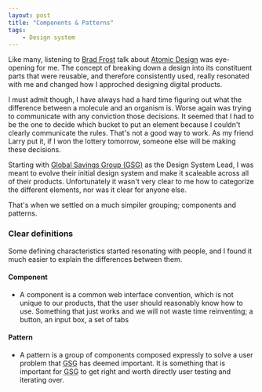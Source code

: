 ```yaml
---
layout: post
title: "Components & Patterns"
tags:
    - Design system
---
```

Like many, listening to [Brad Frost](https://bradfrost.com/) talk about [Atomic Design](https://bradfrost.com/blog/post/atomic-web-design/) was eye-opening for me. The concept of breaking down a design into its constituent parts that were reusable, and therefore consistently used, really resonated with me and changed how I approched designing digital products.

I must admit though, I have always had a hard time figuring out what the difference between a molecule and an organism is. Worse again was trying to communicate with any conviction those decisions. It seemed that I had to be the one to decide which bucket to put an element because I couldn't clearly communicate the rules. That's not a good way to work. As my friend Larry put it, if I won the lottery tomorrow, someone else will be making these decisions.

Starting with [Global Savings Group (GSG)](https://www.global-savings-group.com/) as the Design System Lead, I was meant to evolve their initial design system and make it scaleable across all of their products. Unfortunately it wasn't very clear to me how to categorize the different elements, nor was it clear for anyone else.

That's when we settled on a much simpiler grouping; components and patterns.

### Clear definitions
Some defining characteristics started resonating with people, and I found it much easier to explain the differences between them.

#### Component
- A component is a  common web interface convention, which is not unique to our products, that the user should reasonably know how to use. Something that just works and we will not waste time reinventing; a button, an input box, a set of tabs

#### Pattern
- A pattern is a group of components composed expressly to solve a user problem that <abbr title="Global Savings Group">GSG</abbr> has deemed important. It is something that is important for <abbr title="Global Savings Group">GSG</abbr> to get right and worth directly user testing and iterating over.
